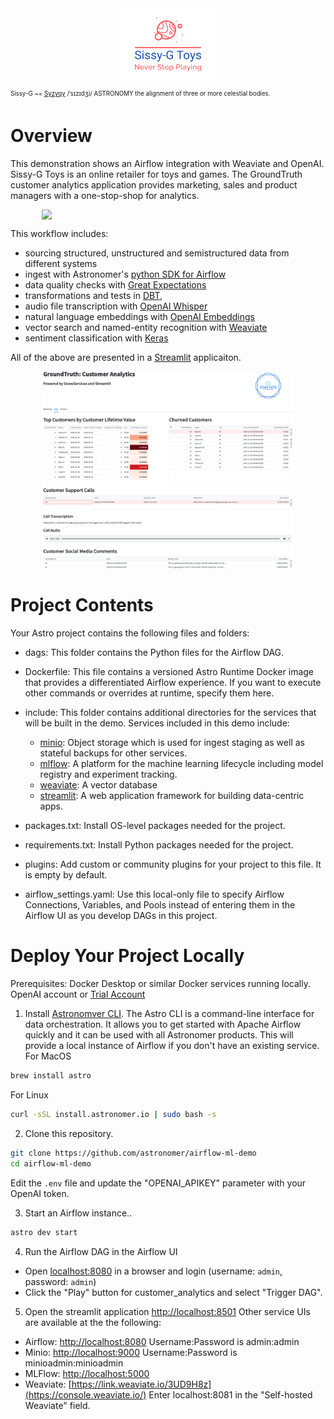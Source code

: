 <img style="display: block; float: right; max-width: 30%; height: auto; margin: auto; float: none!important;" src="include/streamlit/src/logo_small.png">
  
<sub><sup>Sissy-G ~= [Syzygy](https://en.wikipedia.org/wiki/Syzygy) /ˈsɪzɪdʒi/ ASTRONOMY the alignment of three or more celestial bodies.</sup></sub>


Overview
========
This demonstration shows an Airflow integration with Weaviate and OpenAI.  Sissy-G Toys is an online retailer for toys and games.  The GroundTruth customer analytics application provides marketing, sales and product managers with a one-stop-shop for analytics.  
  
<img style="display: block; float: right; max-width: 80%; height: auto; margin: auto; float: none!important;" src="images/dag_logos.png">  
  

This workflow includes:
- sourcing structured, unstructured and semistructured data from different systems
- ingest with Astronomer's [python SDK for Airflow](https://github.com/astronomer/astro-sdk)
- data quality checks with [Great Expectations](https://greatexpectations.io/)
- transformations and tests in [DBT](https://www.getdbt.com/), 
- audio file transcription with [OpenAI Whisper](https://github.com/openai/whisper)
- natural language embeddings with [OpenAI Embeddings](https://platform.openai.com/docs/guides/embeddings)
- vector search and named-entity recognition with [Weaviate](https://weaviate.io/)
- sentiment classification with [Keras](https://keras.io/)  
  
All of the above are presented in a [Streamlit](http://www.streamlit.io) applicaiton.  
  

<img style="display: block; float: right; max-width: 80%; height: auto; margin: auto; float: none!important;" src="images/streamlit.png">
  

Project Contents
================

Your Astro project contains the following files and folders:

- dags: This folder contains the Python files for the Airflow DAG. 
- Dockerfile: This file contains a versioned Astro Runtime Docker image that provides a differentiated Airflow experience. If you want to execute other commands or overrides at runtime, specify them here.
- include: This folder contains additional directories for the services that will be built in the demo. Services included in this demo include:
    - [minio](https://min.io/): Object storage which is used for ingest staging as well as stateful backups for other services.  
    - [mlflow](https://mlflow.org/): A platform for the machine learning lifecycle including model registry and experiment tracking.
    - [weaviate](https://weaviate.io/): A vector database 
    - [streamlit](http://www.streamlit.io): A web application framework for building data-centric apps.

- packages.txt: Install OS-level packages needed for the project.
- requirements.txt: Install Python packages needed for the project.
- plugins: Add custom or community plugins for your project to this file. It is empty by default.
- airflow_settings.yaml: Use this local-only file to specify Airflow Connections, Variables, and Pools instead of entering them in the Airflow UI as you develop DAGs in this project.

Deploy Your Project Locally
===========================

Prerequisites:
Docker Desktop or similar Docker services running locally.  
OpenAI account or [Trial Account](https://platform.openai.com/signup)
  
1. Install [Astronomver CLI](https://github.com/astronomer/astro-cli).  The Astro CLI is a command-line interface for data orchestration. It allows you to get started with Apache Airflow quickly and it can be used with all Astronomer products. This will provide a local instance of Airflow if you don't have an existing service.
For MacOS  
```bash
brew install astro
```
  
For Linux
```bash
curl -sSL install.astronomer.io | sudo bash -s
```

2. Clone this repository.  
```bash
git clone https://github.com/astronomer/airflow-ml-demo
cd airflow-ml-demo
```
Edit the `.env` file and update the "OPENAI_APIKEY" parameter with your OpenAI token.
  
3.  Start an Airflow instance..  
```bash
astro dev start
```
  
4. Run the Airflow DAG in the Airflow UI 
- Open [localhost:8080](http://localhost:8080) in a browser and login (username: `admin`, password: `admin`)
- Click the "Play" button for customer_analytics and select "Trigger DAG".

      
5. Open the streamlit application [http://localhost:8501](http://localhost:8501)
Other service UIs are available at the the following:
- Airflow: [http://localhost:8080](http://localhost:8080) Username:Password is admin:admin
- Minio: [http://localhost:9000](http://localhost:9000) Username:Password is minioadmin:minioadmin
- MLFlow: [http://localhost:5000](http://localhost:5000)
- Weaviate: [https://link.weaviate.io/3UD9H8z](https://console.weaviate.io/) Enter localhost:8081 in the "Self-hosted Weaviate" field.
